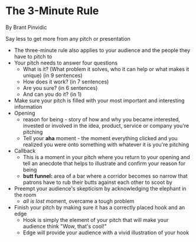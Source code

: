 # The 3-Minute Rule

By Brant Pinvidic

Say less to get more from any pitch or presentation

- The three-minute rule also applies to your audience and the people they have to pitch to
- Your pitch needs to answer four questions
    - What is it? (What problem it solves, who it can help or what makes it unique) (in 9 sentences)
    - How does it work? (in 7 sentences)
    - Are you sure? (in 6 sentences)
    - And can you do it? (in 1)
- Make sure your pitch is filled with your most important and interesting information
- Opening
    - reason for being - story of how and why you became interested, invested or involved in the idea, product, service or company you're pitching
    - Tell your **aha** moment - the moment everything clicked and you realized you were onto something with whatever it is you're pitching
- Callback
    - This is a moment in your pitch where you return to your opening and tell an anecdote that helps to illustrate and confirm your reason for being
    - **butt funnel:** area of a bar where a corridor becomes so narrow that patrons have to rub their butts against each other to scoot by
- Preempt your audience's skepticism by acknowledging the elephant in the room
    - *all is lost* moment, overcame a tough problem
- Finish your pitch by making sure it has a correctly placed hook and an edge
    - Hook is simply the element of your pitch that will make your audience think "Wow, that's cool!"
    - Edge will provide your audience with a vivid illustration of your hook
